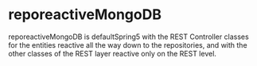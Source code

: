 # reporeactiveMongoDB
reporeactiveMongoDB is defaultSpring5 with the REST Controller classes for the entities reactive all the way down to the repositories, and with the other classes of the REST layer reactive only on the REST level.
